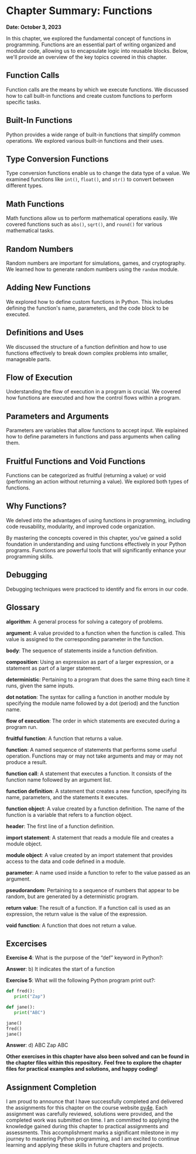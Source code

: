 # Chapter Summary: Functions
**Date: October 3, 2023**

In this chapter, we explored the fundamental concept of functions in programming. Functions are an essential part of writing organized and modular code, allowing us to encapsulate logic into reusable blocks. Below, we'll provide an overview of the key topics covered in this chapter.

## Function Calls

Function calls are the means by which we execute functions. We discussed how to call built-in functions and create custom functions to perform specific tasks.

## Built-In Functions

Python provides a wide range of built-in functions that simplify common operations. We explored various built-in functions and their uses.

## Type Conversion Functions

Type conversion functions enable us to change the data type of a value. We examined functions like `int()`, `float()`, and `str()` to convert between different types.

## Math Functions

Math functions allow us to perform mathematical operations easily. We covered functions such as `abs()`, `sqrt()`, and `round()` for various mathematical tasks.

## Random Numbers

Random numbers are important for simulations, games, and cryptography. We learned how to generate random numbers using the `random` module.

## Adding New Functions

We explored how to define custom functions in Python. This includes defining the function's name, parameters, and the code block to be executed.

## Definitions and Uses

We discussed the structure of a function definition and how to use functions effectively to break down complex problems into smaller, manageable parts.

## Flow of Execution

Understanding the flow of execution in a program is crucial. We covered how functions are executed and how the control flows within a program.

## Parameters and Arguments

Parameters are variables that allow functions to accept input. We explained how to define parameters in functions and pass arguments when calling them.

## Fruitful Functions and Void Functions

Functions can be categorized as fruitful (returning a value) or void (performing an action without returning a value). We explored both types of functions.

## Why Functions?

We delved into the advantages of using functions in programming, including code reusability, modularity, and improved code organization.

By mastering the concepts covered in this chapter, you've gained a solid foundation in understanding and using functions effectively in your Python programs. Functions are powerful tools that will significantly enhance your programming skills.

## Debugging

Debugging techniques were practiced to identify and fix errors in our code.

## Glossary

**algorithm**: A general process for solving a category of problems.

**argument**: A value provided to a function when the function is called. This value is assigned to the corresponding parameter in the function.

**body**: The sequence of statements inside a function definition.

**composition**: Using an expression as part of a larger expression, or a statement as part of a larger statement.

**deterministic**: Pertaining to a program that does the same thing each time it runs, given the same inputs.

**dot notation**: The syntax for calling a function in another module by specifying the module name followed by a dot (period) and the function name.

**flow of execution**: The order in which statements are executed during a program run.

**fruitful function**: A function that returns a value.

**function**: A named sequence of statements that performs some useful operation. Functions may or may not take arguments and may or may not produce a result.

**function call**: A statement that executes a function. It consists of the function name followed by an argument list.

**function definition**: A statement that creates a new function, specifying its name, parameters, and the statements it executes.

**function object**: A value created by a function definition. The name of the function is a variable that refers to a function object.

**header**: The first line of a function definition.

**import statement**: A statement that reads a module file and creates a module object.

**module object**: A value created by an import statement that provides access to the data and code defined in a module.

**parameter**: A name used inside a function to refer to the value passed as an argument.

**pseudorandom**: Pertaining to a sequence of numbers that appear to be random, but are generated by a deterministic program.

**return value**: The result of a function. If a function call is used as an expression, the return value is the value of the expression.

**void function**: A function that does not return a value.

## Excercises

**Exercise 4**: What is the purpose of the “def” keyword in Python?:

**Answer**: b) It indicates the start of a function

**Exercise 5**: What will the following Python program print out?:

```python
def fred():
   print("Zap")

def jane():
   print("ABC")

jane()
fred()
jane()
```
**Answer**: d) ABC Zap ABC

**Other exercises in this chapter have also been solved and can be found in the chapter files within this repository.**
**Feel free to explore the chapter files for practical examples and solutions, and happy coding!**

## Assignment Completion

I am proud to announce that I have successfully completed and delivered the assignments for this chapter on the course website [py4e](https://www.py4e.com/). 
Each assignment was carefully reviewed, solutions were provided, and the completed work was submitted on time. I am committed to applying the knowledge gained during this chapter to practical assignments and assessments.
This accomplishment marks a significant milestone in my journey to mastering Python programming, and I am excited to continue learning and applying these skills in future chapters and projects.
